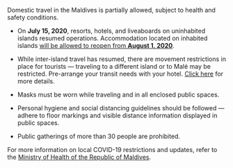 Domestic travel in the Maldives is partially allowed, subject to health and safety conditions.

- On **July 15, 2020**, resorts, hotels, and liveaboards on uninhabited islands resumed operations. Accommodation located on inhabited islands [will be allowed to reopen from **August 1, 2020**](https://visitmaldives.s3.amazonaws.com/Arov0JYj/mds5nqxu.pdf).
- While inter-island travel has resumed, there are movement restrictions in place for tourists — traveling to a different island or to Malé may be restricted. Pre-arrange your transit needs with your hotel. [Click here](https://covid19.health.gov.mv/new-normal-faq-for-visiting-the-maldives/) for more details.

- Masks must be worn while traveling and in all enclosed public spaces.
- Personal hygiene and social distancing guidelines should be followed — adhere to floor markings and visible distance information displayed in public spaces.
- Public gatherings of more than 30 people are prohibited.

For more information on local COVID-19 restrictions and updates, refer to the [Ministry of Health of the Republic of Maldives](https://covid19.health.gov.mv/en/).
